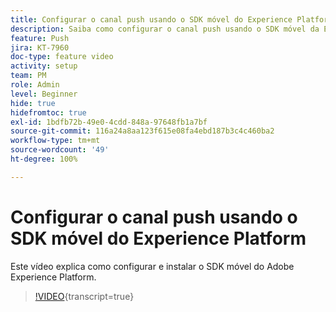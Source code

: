 ```yaml
---
title: Configurar o canal push usando o SDK móvel do Experience Platform
description: Saiba como configurar o canal push usando o SDK móvel da Experience Cloud.
feature: Push
jira: KT-7960
doc-type: feature video
activity: setup
team: PM
role: Admin
level: Beginner
hide: true
hidefromtoc: true
exl-id: 1bdfb72b-49e0-4cdd-848a-97648fb1a7bf
source-git-commit: 116a24a8aa123f615e08fa4ebd187b3c4c460ba2
workflow-type: tm+mt
source-wordcount: '49'
ht-degree: 100%

---
```



# Configurar o canal push usando o SDK móvel do Experience Platform

Este vídeo explica como configurar e instalar o SDK móvel do Adobe Experience Platform.

>[!VIDEO](https://video.tv.adobe.com/v/326584?quality=12&learn=on&captions=por_br){transcript=true}
